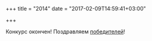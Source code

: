+++
title = "2014"
date = "2017-02-09T14:59:41+03:00"

+++

Конкурс окончен! Поздравляем [победителей](../winners/2014.pdf)!